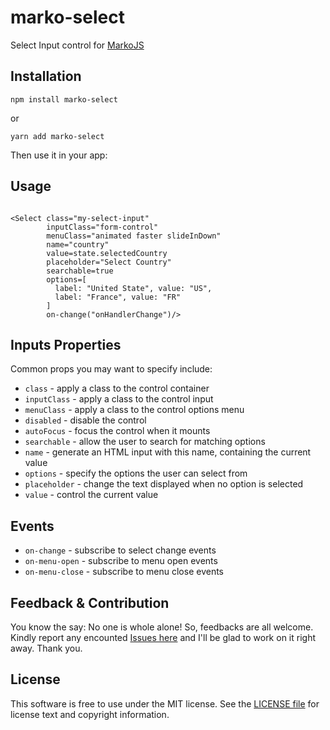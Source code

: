 # marko-select

Select Input control for [MarkoJS](https://markojs.com)

## Installation

```
npm install marko-select
```
 or 

```
yarn add marko-select
```

Then use it in your app:

## Usage

```marko

<Select class="my-select-input"
        inputClass="form-control"
        menuClass="animated faster slideInDown"
        name="country"
        value=state.selectedCountry
        placeholder="Select Country"
        searchable=true
        options=[
          label: "United State", value: "US",
          label: "France", value: "FR"
        ]
        on-change("onHandlerChange")/>
```

## Inputs Properties

Common props you may want to specify include:

- `class` - apply a class to the control container
- `inputClass` - apply a class to the control input
- `menuClass` - apply a class to the control options menu
- `disabled` - disable the control
- `autoFocus` - focus the control when it mounts
- `searchable` - allow the user to search for matching options
- `name` - generate an HTML input with this name, containing the current value
- `options` - specify the options the user can select from
- `placeholder` - change the text displayed when no option is selected
- `value` - control the current value

## Events

- `on-change` - subscribe to select change events
- `on-menu-open` - subscribe to menu open events
- `on-menu-close` - subscribe to menu close events

Feedback & Contribution
-------

You know the say: No one is whole alone! So, feedbacks are all welcome. Kindly report any encounted [Issues here][] and I'll be glad to work on it right away. Thank you.


License
-------

This software is free to use under the MIT license. See the [LICENSE file][] for license text and copyright information.


[LICENSE file]: https://github.com/fabrice8/marko-intl-tel-input/blob/master/LICENSE
[Issues here]: https://github.com/fabrice8/marko-intl-tel-input/issues
